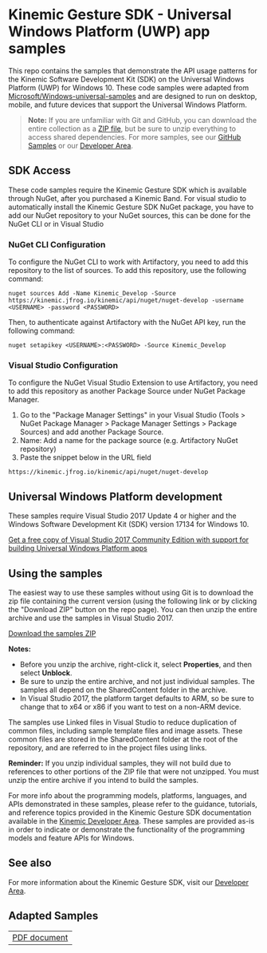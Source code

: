 <!---
  samplefwlink: http://go.microsoft.com/fwlink/p/?LinkId=619979
--->

# Kinemic Gesture SDK - Universal Windows Platform (UWP) app samples

This repo contains the samples that demonstrate the API usage patterns for the Kinemic Software Development Kit (SDK) on the Universal Windows Platform (UWP) for Windows 10. 
These code samples were adapted from [Microsoft/Windows-universal-samples](https://github.com/Microsoft/Windows-universal-samples) and are designed to run on desktop, mobile, and future devices that support the Universal Windows Platform.

> **Note:** If you are unfamiliar with Git and GitHub, you can download the entire collection as a 
> [ZIP file](../../archive/master.zip), but be 
> sure to unzip everything to access shared dependencies.
> For more samples, see our [GitHub Samples](https://github.com/Kinemic) or our [Developer Area](https://developer.kinemic.com). 

## SDK Access

These code samples require the Kinemic Gesture SDK which is available through NuGet, after you purchased a Kinemic Band.
For visual studio to automatically install the Kinemic Gesture SDK NuGet package, you have to add our NuGet repository to your NuGet sources, this can be done for the NuGet CLI or in Visual Studio

### NuGet CLI Configuration

To configure the NuGet CLI to work with Artifactory, you need to add this repository to the list of sources.
To add this repository, use the following command:

```nuget sources Add -Name Kinemic_Develop -Source https://kinemic.jfrog.io/kinemic/api/nuget/nuget-develop -username <USERNAME> -password <PASSWORD>```

Then, to authenticate against Artifactory with the NuGet API key, run the following command:

```nuget setapikey <USERNAME>:<PASSWORD> -Source Kinemic_Develop```

### Visual Studio Configuration

To configure the NuGet Visual Studio Extension to use Artifactory, you need to add this repository as another Package Source under NuGet Package Manager.

1. Go to the "Package Manager Settings" in your Visual Studio (Tools > NuGet Package Manager > Package Manager Settings > Package Sources) and add another Package Source.
2. Name: Add a name for the package source (e.g. Artifactory NuGet repository)
3. Paste the snippet below in the URL field

```https://kinemic.jfrog.io/kinemic/api/nuget/nuget-develop```

## Universal Windows Platform development

These samples require Visual Studio 2017 Update 4 or higher and the Windows Software Development Kit (SDK) version 17134 for Windows 10.

   [Get a free copy of Visual Studio 2017 Community Edition with support for building Universal Windows Platform apps](http://go.microsoft.com/fwlink/p/?LinkID=280676)

## Using the samples

The easiest way to use these samples without using Git is to download the zip file containing the current version (using the following link or by clicking the "Download ZIP" button on the repo page). You can then unzip the entire archive and use the samples in Visual Studio 2017.

   [Download the samples ZIP](../../archive/master.zip)

   **Notes:** 
   * Before you unzip the archive, right-click it, select **Properties**, and then select **Unblock**.
   * Be sure to unzip the entire archive, and not just individual samples. The samples all depend on the SharedContent folder in the archive.   
   * In Visual Studio 2017, the platform target defaults to ARM, so be sure to change that to x64 or x86 if you want to test on a non-ARM device. 
   
The samples use Linked files in Visual Studio to reduce duplication of common files, including sample template files and image assets. These common files are stored in the SharedContent folder at the root of the repository, and are referred to in the project files using links.

**Reminder:** If you unzip individual samples, they will not build due to references to other portions of the ZIP file that were not unzipped. You must unzip the entire archive if you intend to build the samples.

For more info about the programming models, platforms, languages, and APIs demonstrated in these samples, please refer to the guidance, tutorials, and reference topics provided in the Kinemic Gesture SDK documentation available in the [Kinemic Developer Area](https://developer.kinemic.com). These samples are provided as-is in order to indicate or demonstrate the functionality of the programming models and feature APIs for Windows.

## See also

For more information about the Kinemic Gesture SDK, visit our [Developer Area](https://developer.kinemic.com).

## Adapted Samples

<table>
  <tr>
   <td><a href="Samples/PdfDocument">PDF document</a></td>
  </tr>
</table>